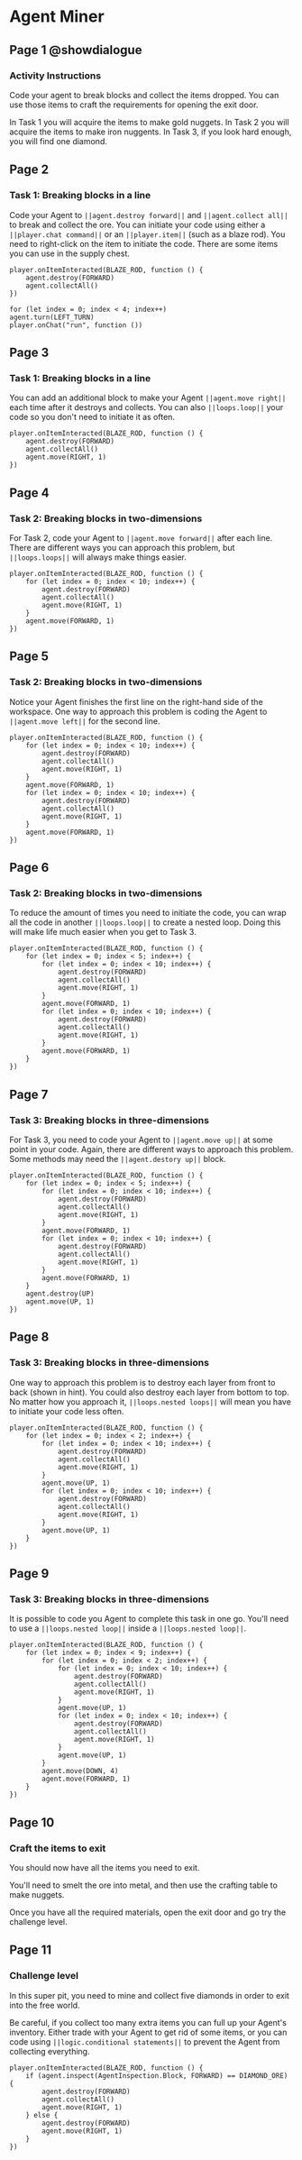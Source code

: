 # Agent Miner

## Page 1 @showdialogue

### Activity Instructions

Code your agent to break blocks and collect the items dropped. You can use those items to craft the requirements for opening the exit door.

In Task 1 you will acquire the items to make gold nuggets.
In Task 2 you will acquire the items to make iron nuggents.
In Task 3, if you look hard enough, you will find one diamond.

## Page 2

### Task 1: Breaking blocks in a line

Code your Agent to ``||agent.destroy forward||`` and ``||agent.collect all||`` to break and collect the ore. You can initiate your code using either a ``||player.chat command||`` or an ``||player.item||`` (such as a blaze rod). You need to right-click on the item to initiate the code. There are some items you can use in the supply chest.

```blocks
player.onItemInteracted(BLAZE_ROD, function () {
    agent.destroy(FORWARD)
    agent.collectAll()
})
```

```ghost
for (let index = 0; index < 4; index++)
agent.turn(LEFT_TURN)
player.onChat("run", function ())
```

## Page 3

### Task 1: Breaking blocks in a line

You can add an additional block to make your Agent ``||agent.move right||`` each time after it destroys and collects. You can also ``||loops.loop||`` your code so you don't need to initiate it as often.

```blocks
player.onItemInteracted(BLAZE_ROD, function () {
    agent.destroy(FORWARD)
    agent.collectAll()
    agent.move(RIGHT, 1)
})
```

## Page 4

### Task 2: Breaking blocks in two-dimensions

For Task 2, code your Agent to ``||agent.move forward||`` after each line. There are different ways you can approach this problem, but ``||loops.loops||`` will always make things easier.

```blocks
player.onItemInteracted(BLAZE_ROD, function () {
    for (let index = 0; index < 10; index++) {
        agent.destroy(FORWARD)
        agent.collectAll()
        agent.move(RIGHT, 1)
    }
    agent.move(FORWARD, 1)
})
```

## Page 5

### Task 2: Breaking blocks in two-dimensions

Notice your Agent finishes the first line on the right-hand side of the workspace. One way to approach this problem is coding the Agent to ``||agent.move left||`` for the second line.

```blocks
player.onItemInteracted(BLAZE_ROD, function () {
    for (let index = 0; index < 10; index++) {
        agent.destroy(FORWARD)
        agent.collectAll()
        agent.move(RIGHT, 1)
    }
    agent.move(FORWARD, 1)
    for (let index = 0; index < 10; index++) {
        agent.destroy(FORWARD)
        agent.collectAll()
        agent.move(RIGHT, 1)
    }
    agent.move(FORWARD, 1)
})
```

## Page 6

### Task 2: Breaking blocks in two-dimensions

To reduce the amount of times you need to initiate the code, you can wrap all the code in another ``||loops.loop||`` to create a nested loop. Doing this will make life much easier when you get to Task 3.

```blocks
player.onItemInteracted(BLAZE_ROD, function () {
    for (let index = 0; index < 5; index++) {
        for (let index = 0; index < 10; index++) {
            agent.destroy(FORWARD)
            agent.collectAll()
            agent.move(RIGHT, 1)
        }
        agent.move(FORWARD, 1)
        for (let index = 0; index < 10; index++) {
            agent.destroy(FORWARD)
            agent.collectAll()
            agent.move(RIGHT, 1)
        }
        agent.move(FORWARD, 1)
    }
})
```

## Page 7

### Task 3: Breaking blocks in three-dimensions

For Task 3, you need to code your Agent to ``||agent.move up||`` at some point in your code. Again, there are different ways to approach this problem. Some methods may need the ``||agent.destory up||`` block.

```blocks
player.onItemInteracted(BLAZE_ROD, function () {
    for (let index = 0; index < 5; index++) {
        for (let index = 0; index < 10; index++) {
            agent.destroy(FORWARD)
            agent.collectAll()
            agent.move(RIGHT, 1)
        }
        agent.move(FORWARD, 1)
        for (let index = 0; index < 10; index++) {
            agent.destroy(FORWARD)
            agent.collectAll()
            agent.move(RIGHT, 1)
        }
        agent.move(FORWARD, 1)
    }
    agent.destroy(UP)
    agent.move(UP, 1)
})
```

## Page 8

### Task 3: Breaking blocks in three-dimensions

One way to approach this problem is to destroy each layer from front to back (shown in hint). You could also destroy each layer from bottom to top. No matter how you approach it, ``||loops.nested loops||`` will mean you have to initiate your code less often.

```blocks
player.onItemInteracted(BLAZE_ROD, function () {
    for (let index = 0; index < 2; index++) {
        for (let index = 0; index < 10; index++) {
            agent.destroy(FORWARD)
            agent.collectAll()
            agent.move(RIGHT, 1)
        }
        agent.move(UP, 1)
        for (let index = 0; index < 10; index++) {
            agent.destroy(FORWARD)
            agent.collectAll()
            agent.move(RIGHT, 1)
        }
        agent.move(UP, 1)
    }
})
```

## Page 9

### Task 3: Breaking blocks in three-dimensions

It is possible to code you Agent to complete this task in one go. You'll need to use a ``||loops.nested loop||`` inside a ``||loops.nested loop||``.

```blocks
player.onItemInteracted(BLAZE_ROD, function () {
    for (let index = 0; index < 9; index++) {
        for (let index = 0; index < 2; index++) {
            for (let index = 0; index < 10; index++) {
                agent.destroy(FORWARD)
                agent.collectAll()
                agent.move(RIGHT, 1)
            }
            agent.move(UP, 1)
            for (let index = 0; index < 10; index++) {
                agent.destroy(FORWARD)
                agent.collectAll()
                agent.move(RIGHT, 1)
            }
            agent.move(UP, 1)
        }
        agent.move(DOWN, 4)
        agent.move(FORWARD, 1)
    }
})
```

## Page 10

### Craft the items to exit

You should now have all the items you need to exit.

You'll need to smelt the ore into metal, and then use the crafting table to make nuggets.

Once you have all the required materials, open the exit door and go try the challenge level.

## Page 11

### Challenge level

In this super pit, you need to mine and collect five diamonds in order to exit into the free world.

Be careful, if you collect too many extra items you can full up your Agent's inventory. Either trade with your Agent to get rid of some items, or you can code using ``||logic.conditional statements||`` to prevent the Agent from collecting everything.

```blocks
player.onItemInteracted(BLAZE_ROD, function () {
    if (agent.inspect(AgentInspection.Block, FORWARD) == DIAMOND_ORE) {
        agent.destroy(FORWARD)
        agent.collectAll()
        agent.move(RIGHT, 1)
    } else {
        agent.destroy(FORWARD)
        agent.move(RIGHT, 1)
    }
})
```

